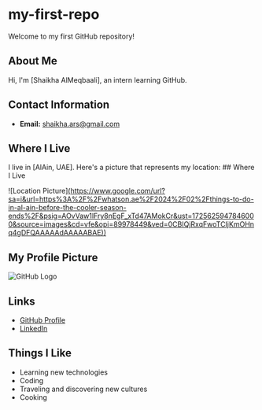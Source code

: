 # my-first-repo
Welcome to my first GitHub repository!

## About Me
Hi, I'm [Shaikha AlMeqbaali], an intern learning GitHub.

## Contact Information
- **Email:** [shaikha.ars@gmail.com](mailto:shaikha.ars@gmail.com)
  
## Where I Live
I live in [AlAin, UAE]. Here's a picture that represents my location: ## Where I Live

![Location Picture][(https://www.google.com/url?sa=i&url=https%3A%2F%2Fwhatson.ae%2F2024%2F02%2Fthings-to-do-in-al-ain-before-the-cooler-season-ends%2F&psig=AOvVaw1lFry8nEgF_xTd47AMokCr&ust=1725625947846000&source=images&cd=vfe&opi=89978449&ved=0CBIQjRxqFwoTCIjKmOHnq4gDFQAAAAAdAAAAABAE))
](https://whatson.ae/wp-content/uploads/2024/02/Al-Ain-FB.jpg)
## My Profile Picture
![GitHub Logo](https://github.githubassets.com/images/modules/logos_page/GitHub-Mark.png)

## Links

- [GitHub Profile](https://github.com/ShaikhaARS)
- [LinkedIn](https://www.linkedin.com)

## Things I Like

- Learning new technologies
- Coding
- Traveling and discovering new cultures
- Cooking

